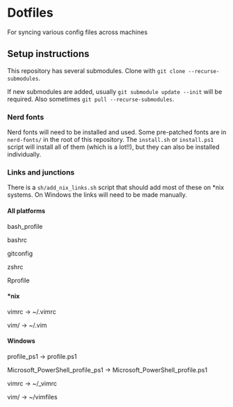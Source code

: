 # Dotfiles

For syncing various config files across machines


## Setup instructions

This repository has several submodules. Clone with `git clone
--recurse-submodules`.

If new submodules are added, usually `git submodule update --init` will be
required. Also sometimes `git pull --recurse-submodules`.


### Nerd fonts

Nerd fonts will need to be installed and used. Some pre-patched fonts are in
`nerd-fonts/` in the root of this repository. The `install.sh` or `install.ps1`
script will install all of them (which is a lot!!), but they can also be
installed individually.

### Links and junctions

There is a `sh/add_nix_links.sh` script that should add most of these on \*nix
systems. On Windows the links will need to be made manually.

#### All platforms

bash\_profile

bashrc

gitconfig

zshrc

Rprofile

#### *nix

vimrc -> ~/.vimrc

vim/ -> ~/.vim

#### Windows

profile\_ps1 -> profile.ps1

Microsoft\_PowerShell\_profile\_ps1 -> Microsoft\_PowerShell\_profile.ps1

vimrc -> ~/_vimrc

vim/ -> ~/vimfiles
